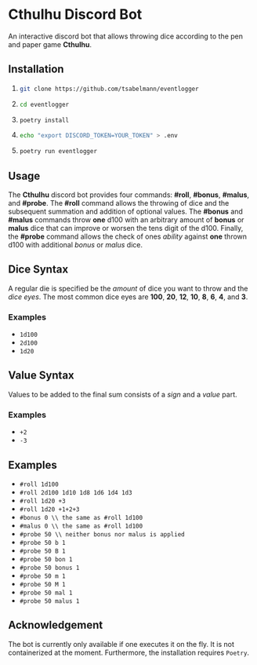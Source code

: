 # Cthulhu Discord Bot
An interactive discord bot that allows throwing dice according to the pen and paper game **Cthulhu**.

## Installation

1. ```bash
   git clone https://github.com/tsabelmann/eventlogger
   ```
2. ```bash
   cd eventlogger
   ```
3. ```bash
   poetry install
   ```
4. ```bash
   echo "export DISCORD_TOKEN=YOUR_TOKEN" > .env
   ```
5. ```bash
   poetry run eventlogger
   ```

## Usage
The **Cthulhu** discord bot provides four commands: **#roll**, **#bonus**, **#malus**, and **#probe**. The **#roll** command allows the throwing of dice and the subsequent summation and addition of optional values. The **#bonus** and **#malus** commands throw **one** d100 with an arbitrary amount of **bonus** or **malus** dice that can improve or worsen the tens digit of the d100. Finally, the **#probe** command allows the check of ones *ability* against **one** thrown d100 with additional *bonus* or *malus* dice.

## Dice Syntax

A regular die is specified be the *amount* of dice you want to throw and the *dice eyes*. The most common dice eyes are **100**, **20**, **12**, **10**, **8**, **6**, **4**, and **3**.

### Examples

- `1d100`
- `2d100`
- `1d20`

## Value Syntax

Values to be added to the final sum consists of a *sign* and a *value* part.

### Examples

- `+2`
- `-3`

## Examples

- `#roll 1d100`
- `#roll 2d100 1d10 1d8 1d6 1d4 1d3`
- `#roll 1d20 +3`
- `#roll 1d20 +1+2+3`
- `#bonus 0 \\ the same as #roll 1d100 `
- `#malus 0 \\ the same as #roll 1d100`
- `#probe 50 \\ neither bonus nor malus is applied`
- `#probe 50 b 1`
- `#probe 50 B 1`
- `#probe 50 bon 1`
- `#probe 50 bonus 1`
- `#probe 50 m 1`
- `#probe 50 M 1`
- `#probe 50 mal 1`
- `#probe 50 malus 1`

## Acknowledgement

The bot is currently only available if one executes it on the fly. It is not containerized at the moment. Furthermore, the installation requires `Poetry`.